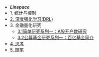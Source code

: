 - ***Linspace***
- [1. 统计与控制](stat_control/stat_control)
- [2. 深度强化学习(DRL)](DRL/DRL)
- 3\. 金融量化研究
   * [3.1简单研究系列一：A股开户数研究](quant/account)
   * [3.2公募基金研究系列一：百亿基金简介](quant/fund_analysis)
- [4. 思考](thought/thought)
- [5. 随笔](record/record)
